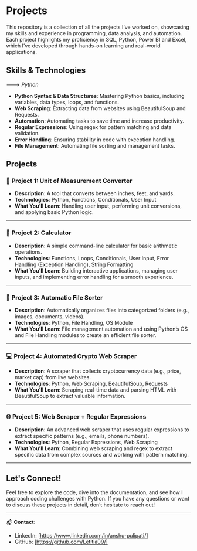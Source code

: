 # Projects
This repository is a collection of all the projects I’ve worked on, showcasing my skills and experience in programming, data analysis, and automation. Each project highlights my proficiency in SQL, Python, Power BI and Excel, which I’ve developed through hands-on learning and real-world applications.

## Skills & Technologies
---> *_Python_*
- **Python Syntax & Data Structures**: Mastering Python basics, including variables, data types, loops, and functions.
- **Web Scraping**: Extracting data from websites using BeautifulSoup and Requests.
- **Automation**: Automating tasks to save time and increase productivity.
- **Regular Expressions**: Using regex for pattern matching and data validation.
- **Error Handling**: Ensuring stability in code with exception handling.
- **File Management**: Automating file sorting and management tasks.

## Projects

### 📏 **Project 1: Unit of Measurement Converter**
- **Description**: A tool that converts between inches, feet, and yards.
- **Technologies**: Python, Functions, Conditionals, User Input
- **What You’ll Learn**: Handling user input, performing unit conversions, and applying basic Python logic.
  
---

### 🧮 **Project 2: Calculator**
- **Description**: A simple command-line calculator for basic arithmetic operations.
- **Technologies**: Functions, Loops, Conditionals, User Input, Error Handling (Exception Handling), String Formatting
- **What You’ll Learn**: Building interactive applications, managing user inputs, and implementing error handling for a smooth experience.

---

### 📂 **Project 3: Automatic File Sorter**
- **Description**: Automatically organizes files into categorized folders (e.g., images, documents, videos).
- **Technologies**: Python, File Handling, OS Module
- **What You’ll Learn**: File management automation and using Python’s OS and File Handling modules to create an efficient file sorter.

---

### 💻 **Project 4: Automated Crypto Web Scraper**
- **Description**: A scraper that collects cryptocurrency data (e.g., price, market cap) from live websites.
- **Technologies**: Python, Web Scraping, BeautifulSoup, Requests
- **What You’ll Learn**: Scraping real-time data and parsing HTML with BeautifulSoup to extract valuable information.

---

### 🌐 **Project 5: Web Scraper + Regular Expressions**
- **Description**: An advanced web scraper that uses regular expressions to extract specific patterns (e.g., emails, phone numbers).
- **Technologies**: Python, Regular Expressions, Web Scraping
- **What You’ll Learn**: Combining web scraping and regex to extract specific data from complex sources and working with pattern matching.

---

## Let's Connect!

Feel free to explore the code, dive into the documentation, and see how I approach coding challenges with Python. If you have any questions or want to discuss these projects in detail, don’t hesitate to reach out!

---

📬 **Contact**:  
- LinkedIn: [https://www.linkedin.com/in/anshu-pulipati/]  
- GitHub: [https://github.com/Letitia09/]  
